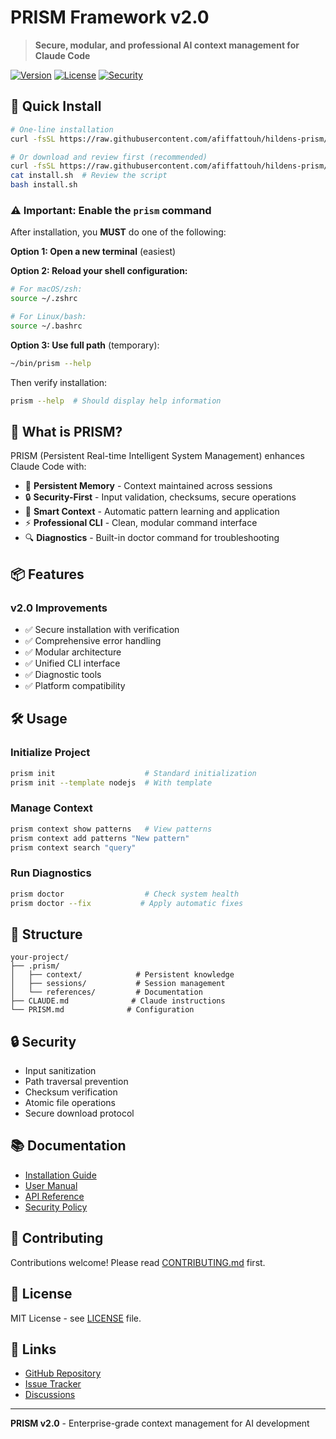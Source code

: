 # PRISM Framework v2.0

> **Secure, modular, and professional AI context management for Claude Code**

[![Version](https://img.shields.io/badge/version-2.0.0-blue.svg)](https://github.com/afiffattouh/hildens-prism)
[![License](https://img.shields.io/badge/license-MIT-green.svg)](LICENSE)
[![Security](https://img.shields.io/badge/security-hardened-orange.svg)](SECURITY.md)

## 🚀 Quick Install

```bash
# One-line installation
curl -fsSL https://raw.githubusercontent.com/afiffattouh/hildens-prism/main/install.sh | bash

# Or download and review first (recommended)
curl -fsSL https://raw.githubusercontent.com/afiffattouh/hildens-prism/main/install.sh -o install.sh
cat install.sh  # Review the script
bash install.sh
```

### ⚠️ Important: Enable the `prism` command

After installation, you **MUST** do one of the following:

**Option 1: Open a new terminal** (easiest)

**Option 2: Reload your shell configuration:**
```bash
# For macOS/zsh:
source ~/.zshrc

# For Linux/bash:
source ~/.bashrc
```

**Option 3: Use full path** (temporary):
```bash
~/bin/prism --help
```

Then verify installation:
```bash
prism --help  # Should display help information
```

## 🎯 What is PRISM?

PRISM (Persistent Real-time Intelligent System Management) enhances Claude Code with:

- 🧠 **Persistent Memory** - Context maintained across sessions
- 🔒 **Security-First** - Input validation, checksums, secure operations
- 📝 **Smart Context** - Automatic pattern learning and application
- ⚡ **Professional CLI** - Clean, modular command interface
- 🔍 **Diagnostics** - Built-in doctor command for troubleshooting

## 📦 Features

### v2.0 Improvements
- ✅ Secure installation with verification
- ✅ Comprehensive error handling
- ✅ Modular architecture
- ✅ Unified CLI interface
- ✅ Diagnostic tools
- ✅ Platform compatibility

## 🛠️ Usage

### Initialize Project
```bash
prism init                    # Standard initialization
prism init --template nodejs  # With template
```

### Manage Context
```bash
prism context show patterns   # View patterns
prism context add patterns "New pattern"
prism context search "query"
```

### Run Diagnostics
```bash
prism doctor                  # Check system health
prism doctor --fix           # Apply automatic fixes
```

## 📁 Structure

```
your-project/
├── .prism/
│   ├── context/            # Persistent knowledge
│   ├── sessions/           # Session management
│   └── references/         # Documentation
├── CLAUDE.md              # Claude instructions
└── PRISM.md              # Configuration
```

## 🔒 Security

- Input sanitization
- Path traversal prevention
- Checksum verification
- Atomic file operations
- Secure download protocol

## 📚 Documentation

- [Installation Guide](docs/INSTALL.md)
- [User Manual](docs/MANUAL.md)
- [API Reference](docs/API.md)
- [Security Policy](SECURITY.md)

## 🤝 Contributing

Contributions welcome! Please read [CONTRIBUTING.md](CONTRIBUTING.md) first.

## 📄 License

MIT License - see [LICENSE](LICENSE) file.

## 🔗 Links

- [GitHub Repository](https://github.com/afiffattouh/hildens-prism)
- [Issue Tracker](https://github.com/afiffattouh/hildens-prism/issues)
- [Discussions](https://github.com/afiffattouh/hildens-prism/discussions)

---

**PRISM v2.0** - Enterprise-grade context management for AI development